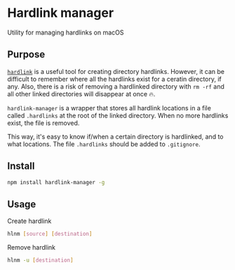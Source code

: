 # Hardlink manager

Utility for managing hardlinks on macOS

## Purpose

[`hardlink`](https://github.com/selkhateeb/hardlink) is a useful tool for creating directory hardlinks. However, it can be difficult to remember where all the hardlinks exist for a ceratin directory, if any. Also, there is a risk of removing a hardlinked directory with `rm -rf` and all other linked directories will disappear at once :fire:.

`hardlink-manager` is a wrapper that stores all hardlink locations in a file called `.hardlinks` at the root of the linked directory. When no more hardlinks exist, the file is removed.

This way, it's easy to know if/when a certain directory is hardlinked, and to what locations. The file `.hardlinks` should be added to `.gitignore`.

## Install

```bash
npm install hardlink-manager -g
```

## Usage

Create hardlink

```bash
hlnm [source] [destination]
```

Remove hardlink

```bash
hlnm -u [destination]
```
